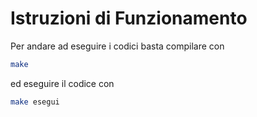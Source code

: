 # Istruzioni di Funzionamento

Per andare ad eseguire i codici basta compilare con 
```bash
make
```
ed eseguire il codice con 
```bash
make esegui
```
